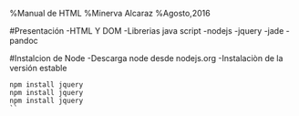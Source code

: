 %Manual de HTML
%Minerva Alcaraz
%Agosto,2016

#Presentación
-HTML Y DOM
-Librerias java script
 -nodejs
 -jquery
 -jade
 -pandoc
 
 #Instalcion de Node
 -Descarga node desde nodejs.org
 -Instalaciòn de la versión estable
 ```
 npm install jquery
 npm install jquery
 npm install jquery
 ``